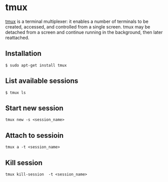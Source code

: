 # tmux
[tmux](https://github.com/tmux/tmux) is a terminal multiplexer: it enables a number of terminals to be created, accessed, and controlled from a single screen. tmux may be detached from a screen and continue running in the background, then later reattached.

## Installation
```
$ sudo apt-get install tmux
```

## List available sessions
```
$ tmux ls
```

## Start new session
```
tmux new -s <session_name>
```

## Attach to sessioin
```
tmux a -t <session_name>
```

## Kill session
```
tmux kill-session  -t <session_name>
```
